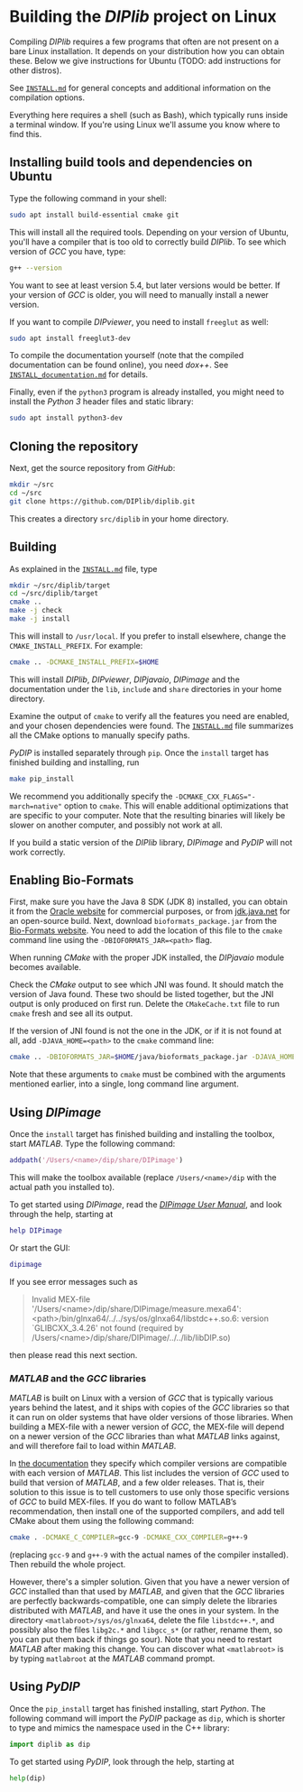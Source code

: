 # Building the *DIPlib* project on Linux

Compiling *DIPlib* requires a few programs that often are not present on a bare Linux
installation. It depends on your distribution how you can obtain these. Below we give
instructions for Ubuntu (TODO: add instructions for other distros).

See [`INSTALL.md`](INSTALL.md) for general concepts and additional information
on the compilation options.

Everything here requires a shell (such as Bash), which typically runs inside a terminal
window. If you're using Linux we'll assume you know where to find this.

## Installing build tools and dependencies on Ubuntu

Type the following command in your shell:
```bash
sudo apt install build-essential cmake git
```
This will install all the required tools. Depending on your version of Ubuntu, you'll
have a compiler that is too old to correctly build *DIPlib*. To see which version
of *GCC* you have, type:
```bash
g++ --version
```
You want to see at least version 5.4, but later versions would be better. If your
version of *GCC* is older, you will need to manually install a newer version.

If you want to compile *DIPviewer*, you need to install `freeglut` as well:
```bash
sudo apt install freeglut3-dev
```

To compile the documentation yourself (note that the compiled documentation can be found
online), you need *dox++*. See [`INSTALL_documentation.md`](INSTALL_documentation.md) for details.

Finally, even if the `python3` program is already installed, you might need to
install the *Python 3* header files and static library:
```bash
sudo apt install python3-dev
```

## Cloning the repository

Next, get the source repository from *GitHub*:
```bash
mkdir ~/src
cd ~/src
git clone https://github.com/DIPlib/diplib.git
```
This creates a directory `src/diplib` in your home directory.

## Building

As explained in the [`INSTALL.md`](INSTALL.md) file, type
```bash
mkdir ~/src/diplib/target
cd ~/src/diplib/target
cmake ..
make -j check
make -j install
```

This will install to `/usr/local`. If you prefer to install elsewhere, change the
`CMAKE_INSTALL_PREFIX`. For example:
```bash
cmake .. -DCMAKE_INSTALL_PREFIX=$HOME
```
This will install *DIPlib*, *DIPviewer*, *DIPjavaio*, *DIPimage* and the documentation
under the `lib`, `include` and `share` directories in your home directory.

Examine the output of `cmake` to verify all the features you need are enabled, and your
chosen dependencies were found. The [`INSTALL.md`](INSTALL.md) file summarizes all the
CMake options to manually specify paths.

*PyDIP* is installed separately through `pip`. Once the `install` target has finished building
and installing, run
```bash
make pip_install
```

We recommend you additionally specify the `-DCMAKE_CXX_FLAGS="-march=native"`
option to `cmake`. This will enable additional optimizations that are specific
to your computer. Note that the resulting binaries will likely be slower on another
computer, and possibly not work at all.

If you build a static version of the *DIPlib* library, *DIPimage* and *PyDIP* will not work
correctly.

## Enabling Bio-Formats

First, make sure you have the Java 8 SDK (JDK 8) installed, you can obtain it from the
[Oracle website](http://www.oracle.com/technetwork/java/javase/downloads/index.html) for commercial
purposes, or from [jdk.java.net](https://jdk.java.net) for an open-source build. Next, download
`bioformats_package.jar` from the [Bio-Formats website](https://www.openmicroscopy.org/bio-formats/).
You need to add the location of this file to the `cmake` command line using the `-DBIOFORMATS_JAR=<path>`
flag.

When running *CMake* with the proper JDK installed, the *DIPjavaio* module becomes available.

Check the *CMake* output to see which JNI was found. It should match the version of Java found.
These two should be listed together, but the JNI output is only produced on first run. Delete the
`CMakeCache.txt` file to run `cmake` fresh and see all its output.

If the version of JNI found is not the one in the JDK, or if it is not found at all, add `-DJAVA_HOME=<path>`
to the `cmake` command line:
```bash
cmake .. -DBIOFORMATS_JAR=$HOME/java/bioformats_package.jar -DJAVA_HOME=/opt/jvm/java-8-oracle
```
Note that these arguments to `cmake` must be combined with the arguments mentioned earlier, into a single,
long command line argument.

## Using *DIPimage*

Once the `install` target has finished building and installing the toolbox, start
*MATLAB*. Type the following command:
```matlab
addpath('/Users/<name>/dip/share/DIPimage')
```
This will make the toolbox available (replace `/Users/<name>/dip` with the
actual path you installed to).

To get started using *DIPimage*, read the
[*DIPimage User Manual*](https://diplib.org/diplib-docs/dipimage_user_manual.html),
and look through the help, starting at
```matlab
help DIPimage
```
Or start the GUI:
```matlab
dipimage
```

If you see error messages such as

> Invalid MEX-file '/Users/\<name>/dip/share/DIPimage/measure.mexa64':
> \<path>/bin/glnxa64/../../sys/os/glnxa64/libstdc++.so.6: version `GLIBCXX_3.4.26' not found
> (required by /Users/\<name>/dip/share/DIPimage/../../lib/libDIP.so)

then please read this next section.

### *MATLAB* and the *GCC* libraries

*MATLAB* is built on Linux with a version of *GCC* that is typically various years behind the latest, and it ships
with copies of the *GCC* libraries so that it can run on older systems that have older versions of those libraries.
When building a MEX-file with a newer version of *GCC*, the MEX-file will depend on a newer
version of the *GCC* libraries than what *MATLAB* links against, and will therefore fail to load within *MATLAB*.

In [the documentation](https://www.mathworks.com/support/requirements/supported-compilers.html) they specify which
compiler versions are compatible with each version of *MATLAB*. This list includes the version of *GCC* used to build
that version of *MATLAB*, and a few older releases. That is, their solution to this issue is to tell customers to use
only those specific versions of *GCC* to build MEX-files. If you do want to follow MATLAB’s recommendation, then
install one of the supported compilers, and add tell CMake about them using the following command:
```bash
cmake . -DCMAKE_C_COMPILER=gcc-9 -DCMAKE_CXX_COMPILER=g++-9
```
(replacing `gcc-9` and `g++-9` with the actual names of the compiler installed). Then rebuild the whole project.

However, there's a simpler solution. Given that you have a newer version of *GCC* installed than that used by *MATLAB*,
and given that the *GCC* libraries are perfectly backwards-compatible, one can simply delete the libraries distributed
with *MATLAB*, and have it use the ones in your system. In the directory `<matlabroot>/sys/os/glnxa64`, delete
the file `libstdc++.*`, and possibly also the files `libg2c.*` and `libgcc_s*` (or rather, rename them, so you can put
them back if things go sour). Note that you need to restart *MATLAB* after making this change. You can discover
what `<matlabroot>` is by typing `matlabroot` at the *MATLAB* command prompt.

## Using *PyDIP*

Once the `pip_install` target has finished installing, start *Python*.
The following command will import the *PyDIP* package as `dip`, which is shorter to
type and mimics the namespace used in the C++ library:
```python
import diplib as dip
```

To get started using *PyDIP*, look through the help, starting at
```python
help(dip)
```
